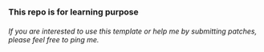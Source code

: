 ### This repo is for learning purpose

###### If you are interested to use this template or help me by submitting patches, please feel free to ping me.
